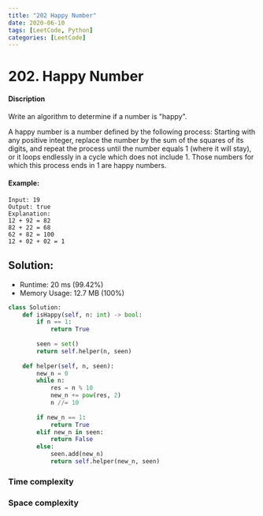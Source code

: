 ```yaml
---
title: "202 Happy Number"
date: 2020-06-10
tags: [LeetCode, Python]
categories: [LeetCode]
---
```


# 202. Happy Number

#### Discription

Write an algorithm to determine if a number is "happy".

A happy number is a number defined by the following process: Starting with any positive integer, replace the number by the sum of the squares of its digits, and repeat the process until the number equals 1 (where it will stay), or it loops endlessly in a cycle which does not include 1. Those numbers for which this process ends in 1 are happy numbers.

#### Example:

```
Input: 19
Output: true
Explanation: 
12 + 92 = 82
82 + 22 = 68
62 + 82 = 100
12 + 02 + 02 = 1
```

## Solution:

- Runtime: 20 ms (99.42%)
- Memory Usage: 12.7 MB (100%)

```python
class Solution:
    def isHappy(self, n: int) -> bool:
        if n == 1:
            return True
        
        seen = set()
        return self.helper(n, seen)
        
    def helper(self, n, seen):
        new_n = 0
        while n:
            res = n % 10
            new_n += pow(res, 2)
            n //= 10
        
        if new_n == 1:
            return True
        elif new_n in seen:
            return False
        else:
            seen.add(new_n)
            return self.helper(new_n, seen)
```

### Time complexity

### Space complexity
